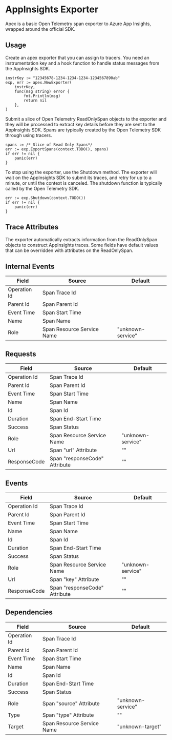 # AppInsights Exporter
Apex is a basic Open Telemetry span exporter to Azure App Insights, wrapped around the official SDK.

## Usage
Create an apex exporter that you can assign to tracers. You need an instrumentation key and a hook function to handle status messages from the AppInsights SDK.
```golang
instrKey := "12345678-1234-1234-1234-1234567890ab"
exp, err := apex.NewExporter(
	instrKey,
	func(msg string) error {
		fmt.Println(msg)
		return nil
	},
)
```

Submit a slice of Open Telemetry ReadOnlySpan objects to the exporter and they will be processed to extract key details before they are sent to the AppInsights SDK. Spans are typically created by the Open Telemetry SDK through using tracers.
```golang
spans := /* Slice of Read Only Spans*/
err := exp.ExportSpans(context.TODO(), spans)
if err != nil {
	panic(err)
}
```

To stop using the exporter, use the Shutdown method. The exporter will wait on the AppInsights SDK to submit its traces, and retry for up to a minute, or until the context is canceled. The shutdown function is typically called by the Open Telemetry SDK.
```golang
err := exp.Shutdown(context.TODO())
if err != nil {
	panic(err)
}
```

## Trace Attributes
The exporter automatically extracts information from the ReadOnlySpan objects to construct AppInsights traces. Some fields have default values that can be overridden with attributes on the ReadOnlySpan.
## Internal Events 

| Field | Source | Default |
|-------|--------|---------|
| Operation Id | Span Trace Id   | |
| Parent Id    | Span Parent Id  | |
| Event Time   | Span Start Time | |
| Name         | Span Name       | |
| Role         | Span Resource Service Name | "unknown-service" |

## Requests
| Field | Source | Default |
|-------|--------|---------|
| Operation Id | Span Trace Id       | |
| Parent Id    | Span Parent Id      | |
| Event Time   | Span Start Time     | |
| Name         | Span Name           | |
| Id           | Span Id             | |
| Duration     | Span End-Start Time | |
| Success      | Span Status         | |
| Role         | Span Resource Service Name     | "unknown-service" |
| Url          | Span "url" Attribute           | "" |
| ResponseCode | Span "responseCode" Attribute  | "" |

## Events
| Field | Source | Default |
|-------|--------|---------|
| Operation Id | Span Trace Id       | |
| Parent Id    | Span Parent Id      | |
| Event Time   | Span Start Time     | |
| Name         | Span Name           | |
| Id           | Span Id             | |
| Duration     | Span End-Start Time | |
| Success      | Span Status         | |
| Role         | Span Resource Service Name    | "unknown-service" |
| Url          | Span "key" Attribute          | "" |
| ResponseCode | Span "responseCode" Attribute | "" |

## Dependencies
| Field | Source | Default |
|-------|--------|---------|
| Operation Id | Span Trace Id       | |
| Parent Id    | Span Parent Id      | |
| Event Time   | Span Start Time     | |
| Name         | Span Name           | |
| Id           | Span Id             | |
| Duration     | Span End-Start Time | |
| Success      | Span Status         | |
| Role         | Span "source" Attribute    | "unknown-service" |
| Type         | Span "type" Attribute      | "" |
| Target       | Span Resource Service Name | "unknown-target" |




